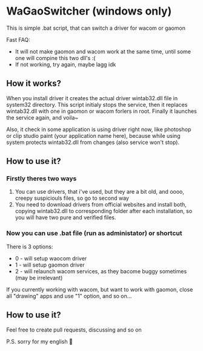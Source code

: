 # WaGaoSwitcher (windows only)
This is simple .bat script, that can switch a driver for wacom or gaomon

Fast FAQ: 
- It will not make gaomon and wacom work at the same time, until some one will compine this two dll's :(
- If not working, try again, maybe lagg idk

How it works?
-

When you install driver it creates the actual driver wintab32.dll file in system32 directory.
This script initialy stops the service, then it replaces wintab32.dll with one in gaomon or wacom forlers in root.
Finally it launches the service again, and voila~

Also, it check in some application is using driver right now, like photoshop or clip studio paint (your application name here), because while using system protects wintab32.dll from changes (also service won't stop).

How to use it?
-

### Firstly theres two ways
1) You can use drivers, that i've used, but they are a bit old, and oooo, creepy suspiciouls files, so go to second way
2) You need to download drivers from official websites and install both, copying wintab32.dll to corresponding folder after each installation, so you will have two pure and verified files.

### Now you can use .bat file (run as administator) or shortcut
There is 3 options:

 - 0 - will setup waocom driver 
 - 1 - will setup gaomon driver 
 - 2 - will relaunch wacom services, as they bacome buggy sometimes (may be
   irrelevant)

If you currently working with wacom, but want to work with gaomon, close all "drawing" apps and use "1" option, and so on...

How to use it?
-
Feel free to create pull requests, discussing and so on

P.S. sorry for my english 🐸
